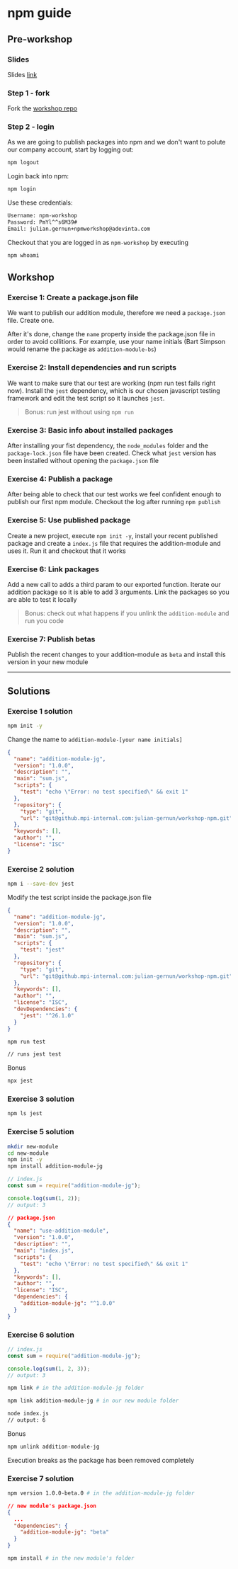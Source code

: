 # npm guide

## Pre-workshop

### Slides

Slides [link](https://docs.google.com/presentation/d/1AhJSteary5P33iyeBB_N0aGgtBPhvH7vPB6emWlkCB8/edit?usp=sharing)

### Step 1 - fork

Fork the [workshop repo](https://github.mpi-internal.com/julian-gernun/workshop-npm)

### Step 2 - login

As we are going to publish packages into npm and we don't want to polute our company account, start by logging out:

```sh
npm logout
```

Login back into npm:

```sh
npm login
```

Use these credentials:

```txt
Username: npm-workshop
Password: PmYl^^s6M39#
Email: julian.gernun+npmworkshop@adevinta.com
```

Checkout that you are logged in as `npm-workshop` by executing

```sh
npm whoami
```

## Workshop

### Exercise 1: Create a package.json file

We want to publish our addition module, therefore we need a `package.json` file. Create one.

After it's done, change the `name` property inside the package.json file in order to avoid collitions. For example, use your name initials (Bart Simpson would rename the package as `addition-module-bs`)

### Exercise 2: Install dependencies and run scripts

We want to make sure that our test are working (npm run test fails right now). Install the `jest` dependency, which is our chosen javascript testing framework and edit the test script so it launches `jest`.

> Bonus: run jest without using `npm run`

### Exercise 3: Basic info about installed packages

After installing your fist dependency, the `node_modules` folder and the `package-lock.json` file have been created. Check what `jest` version has been installed without opening the `package.json` file

### Exercise 4: Publish a package

After being able to check that our test works we feel confident enough to publish our first npm module. Checkout the log after running `npm publish`

### Exercise 5: Use published package

Create a new project, execute `npm init -y`, install your recent published package and create a `index.js` file that requires the addition-module and uses it. Run it and checkout that it works

### Exercise 6: Link packages

Add a new call to adds a third param to our exported function. Iterate our addition package so it is able to add 3 arguments. Link the packages so you are able to test it locally

> Bonus: check out what happens if you unlink the `addition-module` and run you code

### Exercise 7: Publish betas

Publish the recent changes to your addition-module as `beta` and install this version in your new module

---

## Solutions

### Exercise 1 solution

```sh
npm init -y
```

Change the name to `addition-module-[your name initials]`

```json
{
  "name": "addition-module-jg",
  "version": "1.0.0",
  "description": "",
  "main": "sum.js",
  "scripts": {
    "test": "echo \"Error: no test specified\" && exit 1"
  },
  "repository": {
    "type": "git",
    "url": "git@github.mpi-internal.com:julian-gernun/workshop-npm.git"
  },
  "keywords": [],
  "author": "",
  "license": "ISC"
}
```

### Exercise 2 solution

```sh
npm i --save-dev jest
```

Modify the test script inside the package.json file

```json
{
  "name": "addition-module-jg",
  "version": "1.0.0",
  "description": "",
  "main": "sum.js",
  "scripts": {
    "test": "jest"
  },
  "repository": {
    "type": "git",
    "url": "git@github.mpi-internal.com:julian-gernun/workshop-npm.git"
  },
  "keywords": [],
  "author": "",
  "license": "ISC",
  "devDependencies": {
    "jest": "^26.1.0"
  }
}
```

```sh
npm run test

// runs jest test
```

Bonus

```sh
npx jest
```

### Exercise 3 solution

```sh
npm ls jest
```

### Exercise 5 solution

```sh
mkdir new-module
cd new-module
npm init -y
npm install addition-module-jg
```

```javascript
// index.js
const sum = require("addition-module-jg");

console.log(sum(1, 2));
// output: 3
```

```json
// package.json
{
  "name": "use-addition-module",
  "version": "1.0.0",
  "description": "",
  "main": "index.js",
  "scripts": {
    "test": "echo \"Error: no test specified\" && exit 1"
  },
  "keywords": [],
  "author": "",
  "license": "ISC",
  "dependencies": {
    "addition-module-jg": "^1.0.0"
  }
}
```

### Exercise 6 solution

```javascript
// index.js
const sum = require("addition-module-jg");

console.log(sum(1, 2, 3));
// output: 3
```

```sh
npm link # in the addition-module-jg folder
```

```sh
npm link addition-module-jg # in our new module folder
```

```sh
node index.js
// output: 6
```

Bonus

```sh
npm unlink addition-module-jg
```

Execution breaks as the package has been removed completely

### Exercise 7 solution

```sh
npm version 1.0.0-beta.0 # in the addition-module-jg folder
```

```json
// new module's package.json
{
  ...
  "dependencies": {
    "addition-module-jg": "beta"
  }
}
```

```sh
npm install # in the new module's folder
```
